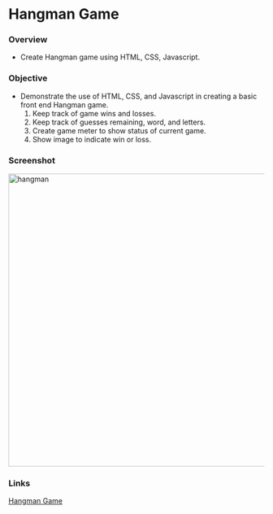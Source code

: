 # Hangman Game

### Overview
* Create Hangman game using HTML, CSS, Javascript.

### Objective
* Demonstrate the use of HTML, CSS, and Javascript in creating a basic front end Hangman game.
  1. Keep track of game wins and losses.
  2. Keep track of guesses remaining, word, and letters.
  3. Create game meter to show status of current game.
  4. Show image to indicate win or loss.
  
  
### Screenshot
<img width="576" alt="hangman" src="https://cloud.githubusercontent.com/assets/18523345/20645970/3cd9f178-b424-11e6-9662-083b151b3b07.png">

### Links
[Hangman Game](https://joeida.github.io/Hangman)
